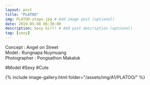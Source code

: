 ```yaml
---
layout: post
title: "PLATOO"
img: PLATOO-xtapo.jpg # Add image post (optional)
date: 2019-05-08 06:30:00
description: Sexy Girl! # Add post description (optional)
tag: [sexy]
---
```


Concept : Angel on Street  
Model : Rungnapa Nuymuang  
Photographer : Pongsathon Makaluk  

#Model #Sexy #Cute

{% include image-gallery.html folder="/assets/img/A1/PLATOO/" %}
